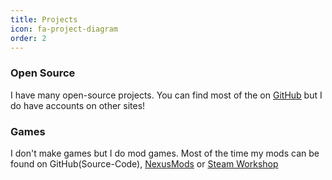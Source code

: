 ```yaml
---
title: Projects
icon: fa-project-diagram
order: 2
---
```



### Open Source

I have many open-source projects. You can find most of the on
[GitHub](https://github.com/TagnumElite?tab=repositories) but I do have
accounts on other sites!

### Games

I don't make games but I do mod games.
Most of the time my mods can be found on
GitHub(Source-Code), [NexusMods](https://www.nexusmods.com/users/53227396?tab=user+files) or [Steam Workshop](https://steamcommunity.com/id/TagnumElite/myworkshopfiles/)
